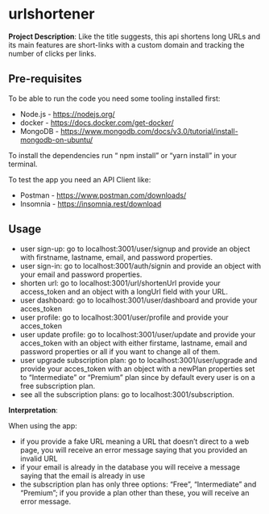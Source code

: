 # urlshortener

**Project Description**: 
Like the title suggests, this api shortens long URLs and its main features are short-links with a custom domain and tracking the number of clicks per links.

## Pre-requisites

To be able to run the code you need some tooling installed first:

- Node.js - https://nodejs.org/
- docker - https://docs.docker.com/get-docker/
- MongoDB - https://www.mongodb.com/docs/v3.0/tutorial/install-mongodb-on-ubuntu/

To install the dependencies run “ npm install” or “yarn install” in your terminal.

To test the app you need an API Client like:

- Postman - https://www.postman.com/downloads/
- Insomnia - https://insomnia.rest/download

## Usage

- user sign-up: go to localhost:3001/user/signup and provide an object with firstname, lastname, email, and password properties.
- user sign-in: go to localhost:3001/auth/signin and provide an object with your email and password properties.
- shorten url: go to localhost:3001/url/shortenUrl provide your access_token and an object with a longUrl field with your URL. 
- user dashboard: go to localhost:3001/user/dashboard and provide your acces_token
- user profile: go to localhost:3001/user/profile and provide your acces_token
- user update profile: go to localhost:3001/user/update and provide your acces_token with an object with either firstame, lastname, email and password properties or all if you want to change all of them.
- user upgrade subscription plan: go to localhost:3001/user/upgrade and provide your acces_token with an object with a newPlan properties set to “Intermediate” or “Premium” plan since by default every user is on a free subscription plan.
- see all the subscription plans: go to localhost:3001/subscription.

**Interpretation**: 

When using the app:
- if you provide a fake URL meaning a URL that doesn’t direct to a web page, you will receive an error message saying that you provided an invalid URL
- if your email is already in the database you will receive a message saying that the email is already in use
- the subscription plan has only three options: “Free”, “Intermediate” and “Premium”; if you provide a plan other than these, you will receive an error message. 
